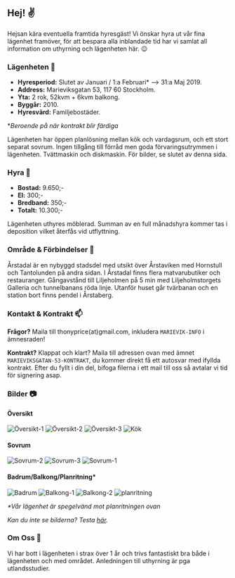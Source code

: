 ## Hej! :v:

Hejsan kära eventuella framtida hyresgäst! Vi önskar hyra ut vår fina lägenhet framöver, för att bespara alla inblandade tid har vi samlat all information om uthyrning och lägenheten här. :wink:

### Lägenheten :house_with_garden:

- **Hyresperiod:** Slutet av Januari / 1:a Februari* --> 31:a Maj 2019.
- **Address:** Marieviksgatan 53, 117 60 Stockholm.
- **Yta:** 2 rok, 52kvm + 6kvm balkong.
- **Byggår:** 2010.
- **Hyresvärd:** Familjebostäder.

*_Beroende på när kontrakt blir färdiga_

Lägenheten har öppen planlösning mellan kök och vardagsrum, och ett stort separat sovrum. Ingen tillgång till förråd men goda förvaringsutrymmen i lägenheten. Tvättmaskin och diskmaskin. För bilder, se slutet av denna sida. 

### Hyra :money_with_wings:

- **Bostad:** 9.650;-
- **El:** 300;-
- **Bredband:** 350;-
- **Totalt:** 10.300;- 

Lägenheten uthyres möblerad. Summan av en full månadshyra kommer tas i deposition vilket återfås vid utflyttning. 

### Område & Förbindelser :busstop:

Årstadal är en nybyggd stadsdel med utsikt över Årstaviken med Hornstull och Tantolunden på andra sidan. I Årstadal finns flera matvarubutiker och restauranger. Gångavstånd till Liljeholmen på 5 min med Liljeholmstorgets Galleria och tunnelbanans röda linje. Utanför huset går tvärbanan och en station bort finns pendel i Årstaberg. 

### Kontakt & Kontrakt :mailbox:

**Frågor?** Maila till thonyprice(at)gmail.com, inkludera `MARIEVIK-INFO` i ämnesraden!

**Kontrakt?** Klappat och klart? Maila till adressen ovan med ämnet `MARIEVIKSGATAN-53-KONTRAKT`, du kommer direkt få ett autosvar med ifyllda kontrakt. Efter du fyllt i din del, bifoga filerna i ett mail till oss så avtalar vi tid för signering asap.

### Bilder :camera:

#### Översikt 

![Översikt-1](https://thonyprice.github.io/Marieviksgatan-53/assets/Img/oversikt1.jpg)
![Översikt-2](https://thonyprice.github.io/Marieviksgatan-53/assets/Img/oversikt2.jpg)
![Översikt-3](https://thonyprice.github.io/Marieviksgatan-53/assets/Img/oversikt3.jpg)
![Kök](https://thonyprice.github.io/Marieviksgatan-53/assets/Img/kok.jpg)

#### Sovrum

![Sovrum-2](https://thonyprice.github.io/Marieviksgatan-53/assets/Img/sovrum2.jpg)
![Sovrum-3](https://thonyprice.github.io/Marieviksgatan-53/assets/Img/sovrum3.jpg)
![Sovrum-1](https://thonyprice.github.io/Marieviksgatan-53/assets/Img/sovrum1.jpg)

#### Badrum/Balkong/Planritning*

![Badrum](https://thonyprice.github.io/Marieviksgatan-53/assets/Img/badrum.jpg)
![Balkong-1](https://thonyprice.github.io/Marieviksgatan-53/assets/Img/balkong1.jpg)
![Balkong-2](https://thonyprice.github.io/Marieviksgatan-53/assets/Img/balkong2.jpg)
![planritning](https://thonyprice.github.io/Marieviksgatan-53/assets/Img/planritning.jpg)

_*Vår lägenhet är spegelvänd mot planritningen ovan_

_Kan du inte se bilderna? Testa [här](https://github.com/ThonyPrice/Marieviksgatan-53/tree/master/assets/Img)._

### Om Oss :rainbow:

Vi har bott i lägenheten i strax över 1 år och trivs fantastiskt bra både i lägenheten och med området. Anledningen till uthyrning är pga utlandsstudier.
